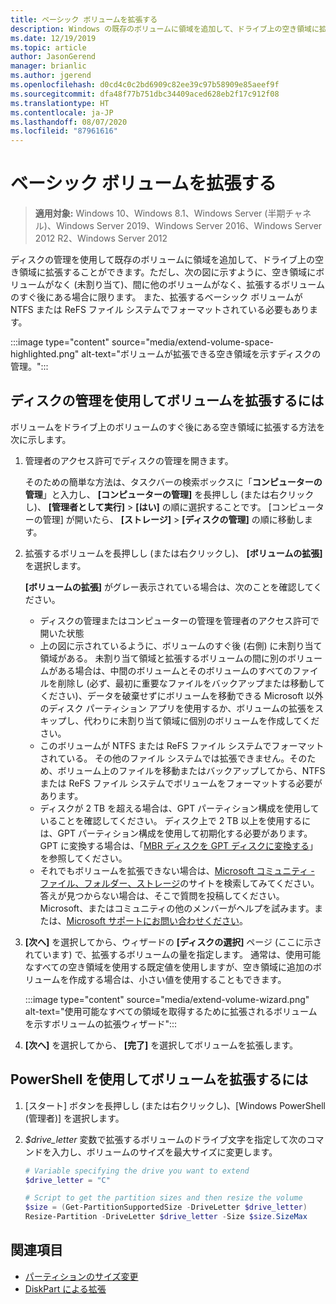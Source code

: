 ```yaml
---
title: ベーシック ボリュームを拡張する
description: Windows の既存のボリュームに領域を追加して、ドライブ上の空き領域に拡張することができます。ただし、空き領域にボリュームがなく (未割り当て)、間に他のボリュームがなく、拡張するボリュームのすぐ後にある場合に限ります。 この記事では、その方法について説明します。
ms.date: 12/19/2019
ms.topic: article
author: JasonGerend
manager: brianlic
ms.author: jgerend
ms.openlocfilehash: d0cd4c0c2bd6909c82ee39c97b58909e85aeef9f
ms.sourcegitcommit: dfa48f77b751dbc34409aced628eb2f17c912f08
ms.translationtype: HT
ms.contentlocale: ja-JP
ms.lasthandoff: 08/07/2020
ms.locfileid: "87961616"
---
```

# <a name="extend-a-basic-volume"></a>ベーシック ボリュームを拡張する

> **適用対象:** Windows 10、Windows 8.1、Windows Server (半期チャネル)、Windows Server 2019、Windows Server 2016、Windows Server 2012 R2、Windows Server 2012

ディスクの管理を使用して既存のボリュームに領域を追加して、ドライブ上の空き領域に拡張することができます。ただし、次の図に示すように、空き領域にボリュームがなく (未割り当て)、間に他のボリュームがなく、拡張するボリュームのすぐ後にある場合に限ります。 また、拡張するベーシック ボリュームが NTFS または ReFS ファイル システムでフォーマットされている必要もあります。

:::image type="content" source="media/extend-volume-space-highlighted.png" alt-text="ボリュームが拡張できる空き領域を示すディスクの管理。":::

## <a name="to-extend-a-volume-by-using-disk-management"></a>ディスクの管理を使用してボリュームを拡張するには

ボリュームをドライブ上のボリュームのすぐ後にある空き領域に拡張する方法を次に示します。

1. 管理者のアクセス許可でディスクの管理を開きます。

   そのための簡単な方法は、タスクバーの検索ボックスに「**コンピューターの管理**」と入力し、 **[コンピューターの管理]** を長押しし (または右クリックし)、 **[管理者として実行]**  >  **[はい]** の順に選択することです。 [コンピューターの管理] が開いたら、 **[ストレージ]**  >  **[ディスクの管理]** の順に移動します。
2. 拡張するボリュームを長押しし (または右クリックし)、 **[ボリュームの拡張]** を選択します。

   **[ボリュームの拡張]** がグレー表示されている場合は、次のことを確認してください。
    - ディスクの管理またはコンピューターの管理を管理者のアクセス許可で開いた状態
    - 上の図に示されているように、ボリュームのすぐ後 (右側) に未割り当て領域がある。 未割り当て領域と拡張するボリュームの間に別のボリュームがある場合は、中間のボリュームとそのボリュームのすべてのファイルを削除し (必ず、最初に重要なファイルをバックアップまたは移動してください)、データを破棄せずにボリュームを移動できる Microsoft 以外のディスク パーティション アプリを使用するか、ボリュームの拡張をスキップし、代わりに未割り当て領域に個別のボリュームを作成してください。
    - このボリュームが NTFS または ReFS ファイル システムでフォーマットされている。 その他のファイル システムでは拡張できません。そのため、ボリューム上のファイルを移動またはバックアップしてから、NTFS または ReFS ファイル システムでボリュームをフォーマットする必要があります。
    - ディスクが 2 TB を超える場合は、GPT パーティション構成を使用していることを確認してください。 ディスク上で 2 TB 以上を使用するには、GPT パーティション構成を使用して初期化する必要があります。 GPT に変換する場合は、「[MBR ディスクを GPT ディスクに変換する](change-an-mbr-disk-into-a-gpt-disk.md)」を参照してください。
    - それでもボリュームを拡張できない場合は、[Microsoft コミュニティ - ファイル、フォルダー、ストレージ](https://answers.microsoft.com/en-us/windows/forum/windows_10-files?sort=lastreplydate&dir=desc&tab=All&status=all&mod=&modAge=&advFil=&postedAfter=&postedBefore=&threadType=all&isFilterExpanded=true&tm=1514405359639)のサイトを検索してみてください。答えが見つからない場合は、そこで質問を投稿してください。Microsoft、またはコミュニティの他のメンバーがヘルプを試みます。または、[Microsoft サポートにお問い合わせください](https://support.microsoft.com/contactus/)。

3. **[次へ]** を選択してから、ウィザードの **[ディスクの選択]** ページ (ここに示されています) で、拡張するボリュームの量を指定します。 通常は、使用可能なすべての空き領域を使用する既定値を使用しますが、空き領域に追加のボリュームを作成する場合は、小さい値を使用することもできます。

   :::image type="content" source="media/extend-volume-wizard.png" alt-text="使用可能なすべての領域を取得するために拡張されるボリュームを示すボリュームの拡張ウィザード":::

4. **[次へ]** を選択してから、 **[完了]** を選択してボリュームを拡張します。

## <a name="to-extend-a-volume-by-using-powershell"></a>PowerShell を使用してボリュームを拡張するには

1. [スタート] ボタンを長押しし (または右クリックし)、[Windows PowerShell (管理者)] を選択します。
2. *$drive_letter* 変数で拡張するボリュームのドライブ文字を指定して次のコマンドを入力し、ボリュームのサイズを最大サイズに変更します。

   ```PowerShell
   # Variable specifying the drive you want to extend
   $drive_letter = "C"

   # Script to get the partition sizes and then resize the volume
   $size = (Get-PartitionSupportedSize -DriveLetter $drive_letter)
   Resize-Partition -DriveLetter $drive_letter -Size $size.SizeMax
   ```

## <a name="see-slso"></a>関連項目

- [パーティションのサイズ変更](/powershell/module/storage/resize-partition)
- [DiskPart による拡張](../../administration/windows-commands/extend.md)
